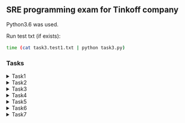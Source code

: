 ## SRE programming exam for Tinkoff company

Python3.6 was used.

Run test txt (if exists):

```bash
time (cat task3.test1.txt | python task3.py)
```



### Tasks


<details>
  <summary>Task1</summary>
  <p align="center">
    <img width="50%" height="50%" src="./task01.jpg">
  </p>
</details>

<details>
  <summary>Task2</summary>
  <p align="center">
    <img width="50%" height="50%" src="./task02.jpg">
  </p>
</details>

<details>
  <summary>Task3</summary>
  <p align="center">
    <img width="50%" height="50%" src="./task03.jpg">
  </p>
</details>

<details>
  <summary>Task4</summary>
  <p align="center">
    <img width="50%" height="50%" src="./task04.jpg">
  </p>
</details>

<details>
  <summary>Task5</summary>
  <p align="center">
    <img width="50%" height="50%" src="./task05.jpg">
  </p>
</details>

<details>
  <summary>Task6</summary>
  <p align="center">
    <img width="50%" height="50%" src="./task06.jpg">
  </p>
</details>

<details>
  <summary>Task7</summary>
  <p align="center">
    <img width="50%" height="50%" src="./task07.jpg">
  </p>
</details>